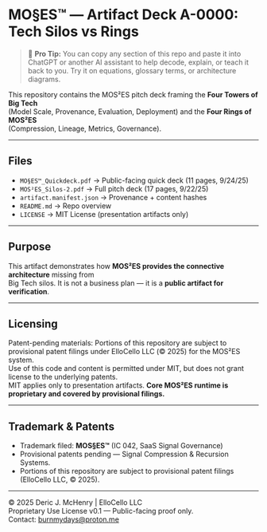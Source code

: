 # MO§ES™ — Artifact Deck A-0000: Tech Silos vs Rings

> 🧠 **Pro Tip:** You can copy any section of this repo and paste it into ChatGPT or another AI assistant to help decode, explain, or teach it back to you. Try it on equations, glossary terms, or architecture diagrams.

This repository contains the MOS²ES pitch deck framing the **Four Towers of Big Tech**  
(Model Scale, Provenance, Evaluation, Deployment) and the **Four Rings of MOS²ES**  
(Compression, Lineage, Metrics, Governance).

---

## Files
- `MO§ES™_Quickdeck.pdf` → Public-facing quick deck (11 pages, 9/24/25)  
- `MOS²ES_Silos-2.pdf` → Full pitch deck (17 pages, 9/22/25)  
- `artifact.manifest.json` → Provenance + content hashes  
- `README.md` → Repo overview  
- `LICENSE` → MIT License (presentation artifacts only)  

---

## Purpose
This artifact demonstrates how **MOS²ES provides the connective architecture** missing from  
Big Tech silos. It is not a business plan — it is a **public artifact for verification**.

---

## Licensing
Patent-pending materials: Portions of this repository are subject to provisional patent filings under ElloCello LLC (© 2025) for the MOS²ES system.  
Use of this code and content is permitted under MIT, but does not grant license to the underlying patents.  
MIT applies only to presentation artifacts. **Core MOS²ES runtime is proprietary and covered by provisional filings.**

---

## Trademark & Patents
- Trademark filed: **MOS§ES™** (IC 042, SaaS Signal Governance)  
- Provisional patents pending — Signal Compression & Recursion Systems.  
- Portions of this repository are subject to provisional patent filings (ElloCello LLC, © 2025).  

---

© 2025 Deric J. McHenry | ElloCello LLC  
Proprietary Use License v0.1 — Public-facing proof only.  
Contact: burnmydays@proton.me
